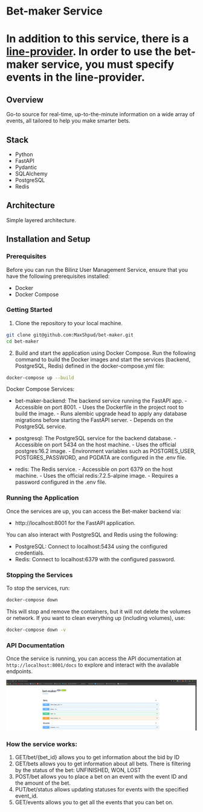 # Bet-maker Service

# In addition to this service, there is a **[line-provider](https://github.com/MaxShpud/line-provider)**. In order to use the bet-maker service, you must specify events in the line-provider.

## Overview


Go-to source for real-time, up-to-the-minute information on a wide array of events, all tailored to help you make smarter bets.

## Stack

- Python
- FastAPI
- Pydantic
- SQLAlchemy
- PostgreSQL
- Redis


## Architecture 
Simple layered architecture.

## Installation and Setup

### Prerequisites

Before you can run the Bilinz User Management Service, ensure that you have the following prerequisites installed:

- Docker
- Docker Compose

### Getting Started

1. Clone the repository to your local machine.

```bash
git clone git@github.com:MaxShpud/bet-maker.git
cd bet-maker
```

2. Build and start the application using Docker Compose. Run the following command to build the Docker images and start the services (backend, PostgreSQL, Redis) defined in the docker-compose.yml file:
```bash
docker-compose up --build
```
Docker Compose Services:
- bet-maker-backend: The backend service running the FastAPI app.
      - Accessible on port 8001.
      - Uses the Dockerfile in the project root to build the image.
      - Runs alembic upgrade head to apply any database migrations before starting the FastAPI server.
      - Depends on the PostgreSQL service.

- postgresql: The PostgreSQL service for the backend database.
      - Accessible on port 5434 on the host machine.
      - Uses the official postgres:16.2 image.
      - Environment variables such as POSTGRES_USER, POSTGRES_PASSWORD, and PGDATA are configured in the .env file.

- redis: The Redis service.
      - Accessible on port 6379 on the host machine.
      - Uses the official redis:7.2.5-alpine image.
      - Requires a password configured in the .env file.


### Running the Application

Once the services are up, you can access the Bet-maker backend via:
- http://localhost:8001 for the FastAPI application.

You can also interact with PostgreSQL and Redis using the following:
- PostgreSQL: Connect to localhost:5434 using the configured credentials.
- Redis: Connect to localhost:6379 with the configured password.

### Stopping the Services
To stop the services, run:
```bash
docker-compose down
```
This will stop and remove the containers, but it will not delete the volumes or network. If you want to clean everything up (including volumes), use:
```bash
docker-compose down -v
```

### API Documentation

Once the service is running, you can access the API documentation at `http://localhost:8001/docs` to explore and interact with the available endpoints.

![API DOCS](readme_img/api_docs.jpg)

### How the service works:
1) GET/bet/{bet_id} allows you to get information about the bid by ID
2) GET/bets allows you to get information about all bets. There is filtering by the status of the bet: UNFINISHED, WON, LOST
3) POST/bet allows you to place a bet on an event with the event ID and the amount of the bet.
4) PUT/bet/status allows updating statuses for events with the specified event_id.
5) GET/events allows you to get all the events that you can bet on.
